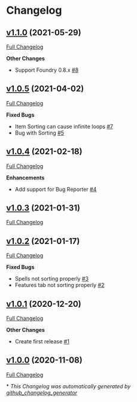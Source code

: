 # Changelog

## [v1.1.0](https://github.com/illandril/FoundryVTT-inventory-sorter/tree/v1.1.0) (2021-05-29)

[Full Changelog](https://github.com/illandril/FoundryVTT-inventory-sorter/compare/v1.0.5...v1.1.0)

**Other&nbsp;Changes**

- Support Foundry 0.8.x [\#8](https://github.com/illandril/FoundryVTT-inventory-sorter/issues/8)

## [v1.0.5](https://github.com/illandril/FoundryVTT-inventory-sorter/tree/v1.0.5) (2021-04-02)

[Full Changelog](https://github.com/illandril/FoundryVTT-inventory-sorter/compare/v1.0.4...v1.0.5)

**Fixed&nbsp;Bugs**

- Item Sorting can cause infinite loops [\#7](https://github.com/illandril/FoundryVTT-inventory-sorter/issues/7)
- Bug with Sorting [\#5](https://github.com/illandril/FoundryVTT-inventory-sorter/issues/5)

## [v1.0.4](https://github.com/illandril/FoundryVTT-inventory-sorter/tree/v1.0.4) (2021-02-18)

[Full Changelog](https://github.com/illandril/FoundryVTT-inventory-sorter/compare/v1.0.3...v1.0.4)

**Enhancements**

- Add support for Bug Reporter [\#4](https://github.com/illandril/FoundryVTT-inventory-sorter/issues/4)

## [v1.0.3](https://github.com/illandril/FoundryVTT-inventory-sorter/tree/v1.0.3) (2021-01-31)

[Full Changelog](https://github.com/illandril/FoundryVTT-inventory-sorter/compare/v1.0.2...v1.0.3)

## [v1.0.2](https://github.com/illandril/FoundryVTT-inventory-sorter/tree/v1.0.2) (2021-01-17)

[Full Changelog](https://github.com/illandril/FoundryVTT-inventory-sorter/compare/v1.0.1...v1.0.2)

**Fixed&nbsp;Bugs**

- Spells not sorting properly [\#3](https://github.com/illandril/FoundryVTT-inventory-sorter/issues/3)
- Features tab not sorting properly [\#2](https://github.com/illandril/FoundryVTT-inventory-sorter/issues/2)

## [v1.0.1](https://github.com/illandril/FoundryVTT-inventory-sorter/tree/v1.0.1) (2020-12-20)

[Full Changelog](https://github.com/illandril/FoundryVTT-inventory-sorter/compare/v1.0.0...v1.0.1)

**Other&nbsp;Changes**

- Create first release [\#1](https://github.com/illandril/FoundryVTT-inventory-sorter/issues/1)

## [v1.0.0](https://github.com/illandril/FoundryVTT-inventory-sorter/tree/v1.0.0) (2020-11-08)

[Full Changelog](https://github.com/illandril/FoundryVTT-inventory-sorter/compare/df20bb8bd9f4752553993eaf0a92c18571eaa8c2...v1.0.0)



\* *This Changelog was automatically generated by [github_changelog_generator](https://github.com/github-changelog-generator/github-changelog-generator)*
